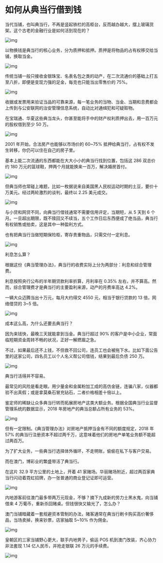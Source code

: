 # 如何从典当行借到钱

当代当铺，也叫典当行，不再是竖起铁栏的高柜台，反而越办越大，摆上玻璃货架。这个古老的金融行业是如何活到现在的？

![img](https://mmbiz.qpic.cn/mmbiz_gif/SlOqFKqEO4EjwrjSB4HjawurfKvqrSR49Pibe6V3cYXaur3vAibTjCKDjicprlyvqu0p0tzmonTCaevm0EOZmW7qA/640?wx_fmt=gif)

以物换钱是典当行的核心业务，分为质押和抵押。质押是将物品的占有权移交给当铺，换取当金。

![img](https://mmbiz.qpic.cn/mmbiz_gif/SlOqFKqEO4EjwrjSB4HjawurfKvqrSR4zFvuD5fcJticFQ2XkyHjkdQ2yb3C3D2qhySx0LduxiaImTcVuOgA1xnw/640?wx_fmt=gif)

传统当铺一般只接收金银珠宝、名表名包之类的动产，在二次流通价的基础上打五至八折，即便是变现力强的足金，每克也只能当出零售价的 75%。

![img](https://mmbiz.qpic.cn/mmbiz_png/SlOqFKqEO4EjwrjSB4HjawurfKvqrSR4BFvVsxicA9XWb7dHkeaxibxUk3RCbXyMWqdGOWhNG6v40Iibic8nVYcswA/640?wx_fmt=png)

收据或发票用来验证当品的可靠来源，每一笔业务的当物、当金、当期和息费都会上传到与公安联网的治安管理信息系统，自动比对通缉犯和可疑赃物。



在宝瑞通、华夏这些典当龙头，你甚至能将手中的财产权利质押出去，用一百万元的股权借到至少 50 万。

![img](https://mmbiz.qpic.cn/mmbiz_gif/SlOqFKqEO4EjwrjSB4HjawurfKvqrSR4vjM6HnGHajCiaHBiafVU90jV0icodnVXicQOztycojupH3umBbPnl0JWZQ/640?wx_fmt=gif)

2001 年开始，合法房产也能够以市场价的 60~75% 抵押给典当行，占有权不发生转移，你仍可以住在自己的房子里。

基本上能二次流通的东西都能在大大小小的典当行找到位置，包括这 286 双总价约 180 万元的篮球鞋，押两个月就能换来一百万，解决婚房首付。

![img](https://mmbiz.qpic.cn/mmbiz_png/SlOqFKqEO4EjwrjSB4HjawurfKvqrSR4kmbupgwYSVzLyPfM9zjcHsQ3Jow5uDhfsygk36JEFqJo9ddLZV2iclw/640?wx_fmt=png)

但典当师也常碰上难题，比如一枚据说来自美国黑人民权运动时期的土豆，要价十万美元。经过两轮激烈的谈判，最终以 2.25 美元成交。

![img](https://mmbiz.qpic.cn/mmbiz_gif/SlOqFKqEO4EjwrjSB4HjawurfKvqrSR4z9WVrRlvzlm9RxWl1oqXXYyvAPOcfqVrxZMFwPJibk3ibf2LBxn6R5kw/640?wx_fmt=gif)

与小贷和网贷不同，向典当行借钱通常不需要信用评定，当期短，从 5 天到 6 个月。一旦超出期限，既不赎回又不续当，五个工作日后东西便成了绝当品，典当行有权销售或拍卖，这是其中一种盈利方式。

也有把典当行当做短期保险柜，寄存贵重物品，只需交付一定利息。

![img](https://mmbiz.qpic.cn/mmbiz_gif/SlOqFKqEO4EjwrjSB4HjawurfKvqrSR4m0H1cLqC0NU0L1SvsXSeoW1rSRdLRViaGf9OK6CicJREqPSMRVZcE49w/640?wx_fmt=gif)

利息怎么算？

根据这份《典当管理办法》，典当行的收费实际上分为两部分：利息和综合管理费。

利息按照央行公布的半年期贷款利率折算，月利率在 0.35% 左右，并不算高。然而，综合管理费才是典当行的主要盈利来源，动产的月费率高达 4.2%。

一辆大众迈腾当出十万元，每月大约得交 4550 元，相当于银行贷款的 13 倍，网络借贷的 3~5 倍。

![img](https://mmbiz.qpic.cn/mmbiz_png/SlOqFKqEO4EjwrjSB4HjawurfKvqrSR4nBVoc0K2zJk3pWnD2U0SnTWWwaLlCbxvdYlP38jB0o53yoJic6JTpgg/640?wx_fmt=png)

成本这么高，为什么还要去典当行？

因为来钱快，最晚三天就能拿到当金。典当行超过 90% 的客户是中小企业，常面临短期资金周转不畅的状况，正好一解燃眉之急。

不过，如果最后还不上钱，不但救不回公司，连员工也会被拖下水。比如下面公告里的这家公司，四名员工以个人名义帮公司借钱，结果到最后负债 250 万。

![img](https://mmbiz.qpic.cn/mmbiz_png/SlOqFKqEO4EjwrjSB4HjawurfKvqrSR4oqDq0ufrmxhqO6EVNekUicv0UlSY9uqIEKKBURFNmBiaricpPjic4ksBTw/640?wx_fmt=png)

典当行活得并不容易。

最常见的风险是看走眼。用少量金和金属粉加工成的高仿金链，连骗八家，仪器都验不出真假；或是拿莫桑石冒充钻石，二者价格相差十倍以上。

鉴定师的稀缺让众多典当行转而拓展房地产这类大额业务。根据全国典当行业监督管理系统的数据显示，2018 年房地产的典当总额占所有业务的 53%。

![img](https://mmbiz.qpic.cn/mmbiz_png/SlOqFKqEO4EjwrjSB4HjawurfKvqrSR44fVA1ib5YJl0EtIShDuib5ibjicHNH5yNO0Uor8pAIKGPDAopgZNiaSCX1A/640?wx_fmt=png)

但有一定限制。《典当管理办法》对房地产抵押当金有不同的额度规定，2018 年 57% 的典当行注册资本不超过两千万，这意味着他们的房地产单笔业务额不能超过两百万。

为了扩大业务，一些典当行选择体外循环，不走明账，偷偷在私下与客户交易。

而在澳门，博彩业的繁盛带活了典当行。

在这片 32.9 平方公里的土地上，开着 41 家赌场。华丽赌场附近，超过两百家典当行闪动着霓虹招牌，办一张普通的商业登记证即可运营。

![img](https://mmbiz.qpic.cn/mmbiz_gif/SlOqFKqEO4EjwrjSB4HjawurfKvqrSR4sqtuNaasCzzIeUVrNTQZ3DRa1pZetiayxpLG1F6U5ewlBsb50LlEJng/640?wx_fmt=gif)

内地游客前往澳门最多带两万元现金，不够？摘下九成新的劳力士黑水鬼，向当铺借来 4 万葡币，重新杀回赌桌。但钱很快又输光了，怎么办？

澳门当铺暗藏着一套规避资本管制的办法，赌客通常在典当行刷卡购买高价奢侈品，当场卖掉，换来钞票，店家抽取 5~10% 作为佣金。

![img](https://mmbiz.qpic.cn/mmbiz_gif/SlOqFKqEO4EjwrjSB4HjawurfKvqrSR4ia6NfBYfj1z12eTqe4Vq5nedAbjHbCwLuYzlZLofqjTVkfWB08RwDHg/640?wx_fmt=gif)

皇朝区的三家当铺野心更大，联手内地男子，偷运 POS 机到澳门改装，齐心协力非法套现 1.14 亿人民币，并抢走银联 26 万元的手续费。

![img](https://mmbiz.qpic.cn/mmbiz_png/SlOqFKqEO4EjwrjSB4HjawurfKvqrSR4UQQ554CAAY20wZgzJ4so5ZJ3AGMDkniaWB3Ce83Hic0wia7RYJymmmS6g/640?wx_fmt=png)